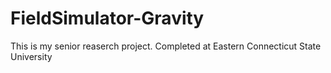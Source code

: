 # FieldSimulator-Gravity
This is my senior reaserch project. 
Completed at Eastern Connecticut State University
